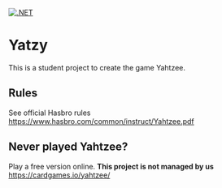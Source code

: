 [![.NET](https://github.com/CPTC-CPW/Yatzy/actions/workflows/dotnet.yml/badge.svg)](https://github.com/CPTC-CPW/Yatzy/actions/workflows/dotnet.yml)
# Yatzy
This is a student project to create the game Yahtzee.

## Rules
See official Hasbro rules
https://www.hasbro.com/common/instruct/Yahtzee.pdf

## Never played Yahtzee?
Play a free version online. **This project is not managed by us**  
https://cardgames.io/yahtzee/
